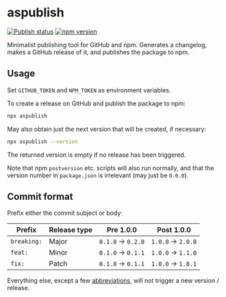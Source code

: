 aspublish
=========

<a href="https://github.com/AssemblyScript/aspublish/actions?query=workflow%3APublish"><img src="https://img.shields.io/github/workflow/status/AssemblyScript/aspublish/Publish/master?label=publish&logo=github" alt="Publish status" /></a>
<a href="https://www.npmjs.com/package/aspublish"><img src="https://img.shields.io/npm/v/aspublish.svg?label=aspublish&color=007acc&logo=npm" alt="npm version" /></a>

Minimalist publishing tool for GitHub and npm. Generates a changelog, makes a GitHub release of it, and publishes the package to npm.

Usage
-----

Set `GITHUB_TOKEN` and `NPM_TOKEN` as environment variables.

To create a release on GitHub and publish the package to npm:

```sh
npx aspublish
```

May also obtain just the next version that will be created, if necessary:

```sh
npx aspublish --version
```

The returned version is empty if no release has been triggered.

Note that npm `postversion` etc. scripts will also run normally, and that the version number in `package.json` is irrelevant (may just be `0.0.0`).

Commit format
-------------

Prefix either the commit subject or body:

Prefix      | Release type | Pre 1.0.0          | Post 1.0.0
------------|--------------|--------------------|---------------
`breaking:` | Major        | `0.1.0` -> `0.2.0` | `1.0.0` -> `2.0.0`
`feat:`     | Minor        | `0.1.0` -> `0.1.1` | `1.0.0` -> `1.1.0`
`fix:`      | Patch        | `0.1.0` -> `0.1.1` | `1.0.0` -> `1.0.1`

Everything else, except a few [abbreviations](./config.js), will not trigger a new version / release.
